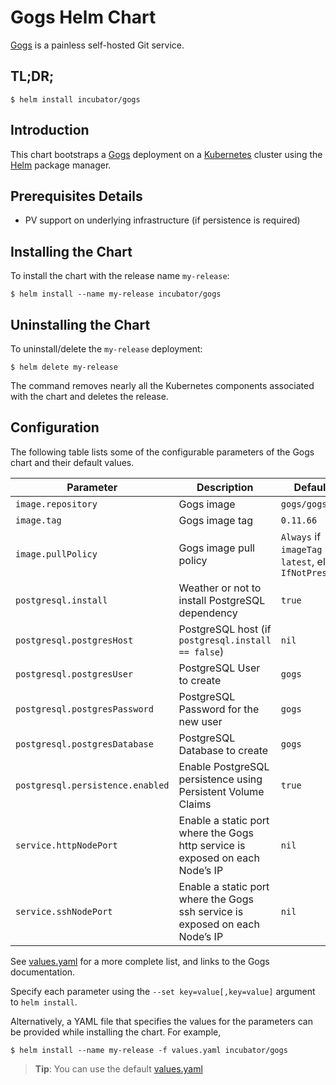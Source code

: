 # Gogs Helm Chart

[Gogs][] is a painless self-hosted Git service.

## TL;DR;

```console
$ helm install incubator/gogs
```

## Introduction

This chart bootstraps a [Gogs][] deployment on a [Kubernetes][] cluster using
the [Helm][] package manager.

## Prerequisites Details

* PV support on underlying infrastructure (if persistence is required)

## Installing the Chart

To install the chart with the release name `my-release`:

```console
$ helm install --name my-release incubator/gogs
```

## Uninstalling the Chart

To uninstall/delete the `my-release` deployment:

```console
$ helm delete my-release
```

The command removes nearly all the Kubernetes components associated with the
chart and deletes the release.

## Configuration

The following table lists some of the configurable parameters of the Gogs
chart and their default values.

| Parameter                        | Description                                                  | Default                                                    |
| -----------------------          | ----------------------------------                           | ---------------------------------------------------------- |
| `image.repository`                | Gogs image                                                   | `gogs/gogs`                                                |
| `image.tag`                       | Gogs image tag                                           | `0.11.66`                                                  |
| `image.pullPolicy`                | Gogs image pull policy                                       | `Always` if `imageTag` is `latest`, else `IfNotPresent`    |
| `postgresql.install`             | Weather or not to install PostgreSQL dependency              | `true`                                                     |
| `postgresql.postgresHost`        | PostgreSQL host (if `postgresql.install == false`)           | `nil`                                                      |
| `postgresql.postgresUser`        | PostgreSQL User to create                                    | `gogs`                                                     |
| `postgresql.postgresPassword`    | PostgreSQL Password for the new user                         | `gogs`                                                     |
| `postgresql.postgresDatabase`    | PostgreSQL Database to create                                | `gogs`                                                     |
| `postgresql.persistence.enabled` | Enable PostgreSQL persistence using Persistent Volume Claims | `true`                                                     |
| `service.httpNodePort`           | Enable a static port where the Gogs http service is exposed on each Node’s IP | `nil`                                     |
| `service.sshNodePort`            | Enable a static port where the Gogs ssh service is exposed on each Node’s IP | `nil`                                      |

See [values.yaml](values.yaml) for a more complete list, and links to the Gogs documentation.

Specify each parameter using the `--set key=value[,key=value]` argument to
`helm install`.

Alternatively, a YAML file that specifies the values for the parameters can be
provided while installing the chart. For example,

```console
$ helm install --name my-release -f values.yaml incubator/gogs
```

> **Tip**: You can use the default [values.yaml](values.yaml)

[Gogs]: https://github.com/gogits/gogs
[Kubernetes]: https://kubernetes.io
[Helm]: https://helm.sh
